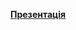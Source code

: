 [**Презентація**](https://docs.google.com/presentation/d/1IUHFXgCVUBmzjqX9lhA5yXgQuvJT0YQwaOJdlUq6-Hw/edit#slide=id.p)
